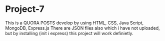 # Project-7
This is a QUORA POSTS develop by using HTML, CSS, Java Script, MongoDB, Express.js
There are JSON files also which i have not uploaded, but by installing (init i express) this project will work definietly.
